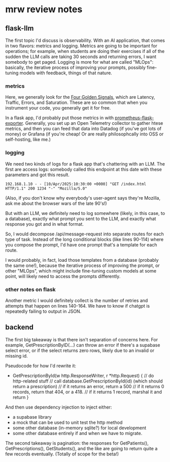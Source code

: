 # mrw review notes

## flask-llm

The first topic I'd discuss is observability. With an AI application, that comes
in two flavors: metrics and logging. Metrics are going to be important for operations;
for example, when students are doing their exercises if all of the sudden the LLM calls
are taking 30 seconds and returning errors, I want somebody to get paged. Logging is
more for what are called "MLOps": basically, the iterative process of improving your prompts,
possibly fine-tuning models with feedback, things of that nature. 

### metrics

Here, we generally look for the [Four Golden Signals](https://sre.google/sre-book/monitoring-distributed-systems/#:~:text=is%20fairly%20useless.-,The%20Four%20Golden%20Signals,-The%20four%20golden), which are Latency, Traffic, Errors, and Saturation. These are so
common that when you instrument your code, you generally get it for free.

In a flask app, I'd probably put those metrics in with 
[prometheus-flask-exporter](https://pypi.org/project/prometheus-flask-exporter/).
Generally, you set up an Open Telemetry collector to gather htese metrics, and then
you can feed that data into Datadog (if you've got lots of money) or Grafana (if you're cheap!
Or are really philosophcally into OSS or self-hosting, like me.) 

### logging

We need two kinds of logs for a flask app that's chattering with an LLM. The first are access
logs: somebody called this endpoint at this date with these parameters and got this result.

```
192.168.1.10 - - [10/Apr/2025:10:30:00 +0000] "GET /index.html HTTP/1.1" 200 1234 "-" "Mozilla/5.0"
```

(Also, if you don't know why everybody's user-agent says they're Mozilla, ask me about the browser wars of the late 90's!)

But with an LLM, we definitely need to log somewhere (likely, in this case, to a database), exactly what prompt you sent to the LLM, and exactly what response you got and in what format.

So, I would decompose /api/message-request into separate routes for each type of task.
Instead of the long conditional blocks (like lines 90-114) where you compose the prompt,
I'd have one prompt that's a template for each route.

I would probably, in fact, load those templates from a database (probably the same one!),
because the iterative process of improving the prompt, or other "MLOps", which might
include fine-tuning custom models at some point, will likely need to access the
prompts differently.

### other notes on flask

Another metric I would definitely collect is the number of retries and attempts that happen
on lines 140-164. We have to know if chatgpt is repeatedly failing to output in JSON.

## backend

The first big takeaway is that there isn't separation of concerns here. For example,
GetPrescriptionByID(...) can throw an error if there's a supabase select error, or
if the select returns zero rows, likely due to an invalid or missing id.

Pseudocode for how I'd rewrite it:

- GetPrescriptionById(w http.ResponseWriter, r *http.Request) {
    // do http-related stuff
    // call database.GetPrescriptionById(id) (which should return a prescription)
    // if it returns an error, return a 500
    // if it returns 0 records, return that 404, or a 418.
    // if it returns 1 record, marshal it and return
}

And then use dependency injection to inject either:
- a supabase library
- a mock that can be used to unit test the http method
- some other database (in-memory sqlite?) for local development
- some other database entirely if and when we have to migrate.

The second takeaway is pagination: the responses for GetPatients(), GetPrescriptions(),
GetStudents(), and the like are going to return quite a few records eventually. (Totally
of scope for the beta!)